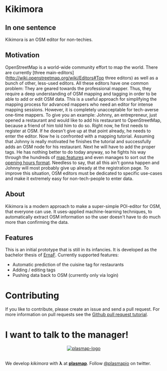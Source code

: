 # Kikimora

## In one sentence
Kikimora is an OSM editor for non-techies.

## Motivation
OpenStreetMap is a world-wide community effort to map the world. There are currently [three main-editors](http://wiki.openstreetmap.org/wiki/Editors#Top three editors) as well as a bunch of other, less-used editors. All these editors have one common problem: They are geared towards the professional mapper. Thus, they require a deep understanding of OSM mapping and tagging in order to be able to add or edit OSM data. 
This is a useful approach for simplifying the mapping process for advanced mappers who need an editor for intense mapping sessions.
However, it is completely unacceptable for tech-averse one-time mappers. To give you an example: Johnny, an entrepreneur, just opened a restaurant and would like to add his restaurant to OpenStreetMap, because a friend of him told him to do so. Right now, he first needs to register at OSM. If he doesn't give up at that point already, he needs to enter the editor. Now he is confronted with a mapping tutorial. Assuming that Johnny is really motivated he finishes the tutorial and successfully adds an OSM node for his restaurant. Next he will have to add the proper tags. He has nothing better to do today anyway, so he fights his way through the hundreds of [map features](http://wiki.openstreetmap.org/wiki/Map_Features) and even manages to sort out the [opening hours format](http://wiki.openstreetmap.org/wiki/Key:opening_hours). Needless to say, that all this ain't gonna happen and Johnny will most probably give up already at the registration page.
To improve this situation, OSM editors must be dedicated to specific use-cases and make it extremely easy for non-tech-people to enter data. 

## About
Kikimora is a modern approach to make a super-simple POI-editor for OSM, that everyone can use. It uses-applied machine-learning techniques, to automatically extract OSM information so the user doesn't have to do much more than confirming the data. 

## Features
This is an initial prototype that is still in its infancies. It is developed as the bachelor thesis of [ErnaF](https://github.com/ErnaF). Currently supported features:
- Automatic prediction of the cuisine tag for restaurants
- Adding / editing tags
- Pushing data back to OSM (currently only via login)


# Contributing

If you like to contribute, please create an issue and send a pull request. For more information on pull requests see the [Github pull request tutorial](https://help.github.com/articles/using-pull-requests).

# I want to talk to the manager!

<p align="center">
<a href="http://plasmap.io">
  <img src="https://avatars3.githubusercontent.com/u/10074281?v=3&s=100" alt="plasmap-logo">
</a>
<br/><br/>

We develop <em>kikimora</em> with <b>λ</b> at <a href="http://plasmap.io"><b>plasmap</b></a>.
Follow <a href="https://twitter.com/plasmapio">@plasmapio</a> on twitter.
</p>

